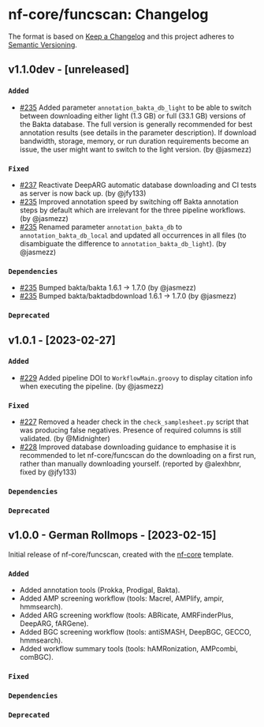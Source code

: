 # nf-core/funcscan: Changelog

The format is based on [Keep a Changelog](https://keepachangelog.com/en/1.0.0/)
and this project adheres to [Semantic Versioning](https://semver.org/spec/v2.0.0.html).

## v1.1.0dev - [unreleased]

### `Added`

- [#235](https://github.com/nf-core/funcscan/pull/235) Added parameter `annotation_bakta_db_light` to be able to switch between downloading either light (1.3 GB) or full (33.1 GB) versions of the Bakta database. The full version is generally recommended for best annotation results (see details in the parameter description). If download bandwidth, storage, memory, or run duration requirements become an issue, the user might want to switch to the light version. (by @jasmezz)

### `Fixed`

- [#237](https://github.com/nf-core/funcscan/pull/237) Reactivate DeepARG automatic database downloading and CI tests as server is now back up. (by @jfy133)
- [#235](https://github.com/nf-core/funcscan/pull/235) Improved annotation speed by switching off Bakta annotation steps by default which are irrelevant for the three pipeline workflows. (by @jasmezz)
- [#235](https://github.com/nf-core/funcscan/pull/235) Renamed parameter `annotation_bakta_db` to `annotation_bakta_db_local` and updated all occurrences in all files (to disambiguate the difference to `annotation_bakta_db_light`). (by @jasmezz)

### `Dependencies`

- [#235](https://github.com/nf-core/funcscan/pull/235) Bumped bakta/bakta 1.6.1 -> 1.7.0 (by @jasmezz)
- [#235](https://github.com/nf-core/funcscan/pull/235) Bumped bakta/baktadbdownload 1.6.1 -> 1.7.0 (by @jasmezz)

### `Deprecated`

## v1.0.1 - [2023-02-27]

### `Added`

- [#229](https://github.com/nf-core/funcscan/pull/229) Added pipeline DOI to `WorkflowMain.groovy` to display citation info when executing the pipeline. (by @jasmezz)

### `Fixed`

- [#227](https://github.com/nf-core/funcscan/pull/227) Removed a header check in the `check_samplesheet.py` script that was producing false negatives. Presence of required columns is still validated. (by @Midnighter)
- [#228](https://github.com/nf-core/funcscan/pull/228) Improved database downloading guidance to emphasise it is recommended to let nf-core/funcscan do the downloading on a first run, rather than manually downloading yourself. (reported by @alexhbnr, fixed by @jfy133)

### `Dependencies`

### `Deprecated`

## v1.0.0 - German Rollmops - [2023-02-15]

Initial release of nf-core/funcscan, created with the [nf-core](https://nf-co.re/) template.

### `Added`

- Added annotation tools (Prokka, Prodigal, Bakta).
- Added AMP screening workflow (tools: Macrel, AMPlify, ampir, hmmsearch).
- Added ARG screening workflow (tools: ABRicate, AMRFinderPlus, DeepARG, fARGene).
- Added BGC screening workflow (tools: antiSMASH, DeepBGC, GECCO, hmmsearch).
- Added workflow summary tools (tools: hAMRonization, AMPcombi, comBGC).

### `Fixed`

### `Dependencies`

### `Deprecated`
